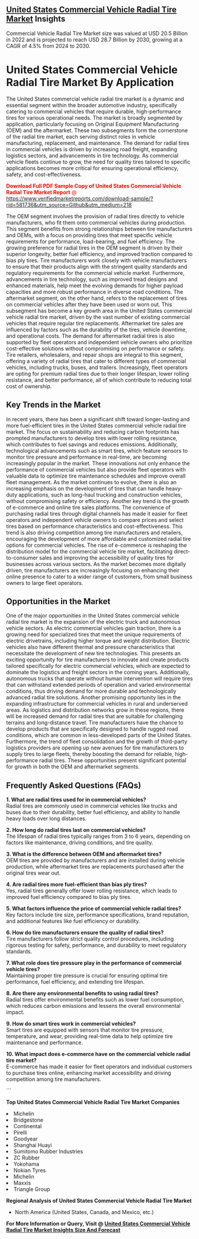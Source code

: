 <h2><a href="https://www.verifiedmarketreports.com/download-sample/?rid=581736&amp;utm_source=Github&amp;utm_medium=218" target="_blank">United States Commercial Vehicle Radial Tire Market</a> Insights</h2><p>Commercial Vehicle Radial Tire Market size was valued at USD 20.5 Billion in 2022 and is projected to reach USD 28.7 Billion by 2030, growing at a CAGR of 4.5% from 2024 to 2030.</p><p> <h1>United States Commercial Vehicle Radial Tire Market By Application</h1> <p>The United States commercial vehicle radial tire market is a dynamic and essential segment within the broader automotive industry, specifically catering to commercial vehicles that require durable, high-performance tires for various operational needs. The market is broadly segmented by application, particularly focusing on Original Equipment Manufacturing (OEM) and the aftermarket. These two subsegments form the cornerstone of the radial tire market, each serving distinct roles in vehicle manufacturing, replacement, and maintenance. The demand for radial tires in commercial vehicles is driven by increasing road freight, expanding logistics sectors, and advancements in tire technology. As commercial vehicle fleets continue to grow, the need for quality tires tailored to specific applications becomes more critical for ensuring operational efficiency, safety, and cost-effectiveness. <p><span class=""><span style="color: #ff0000;"><strong>Download Full PDF Sample Copy of United States Commercial Vehicle Radial Tire Market Report</strong> @ </span><a href="https://www.verifiedmarketreports.com/download-sample/?rid=581736&amp;utm_source=Github&amp;utm_medium=218" target="_blank">https://www.verifiedmarketreports.com/download-sample/?rid=581736&amp;utm_source=Github&amp;utm_medium=218</a></span></p> The OEM segment involves the provision of radial tires directly to vehicle manufacturers, who fit them onto commercial vehicles during production. This segment benefits from strong relationships between tire manufacturers and OEMs, with a focus on providing tires that meet specific vehicle requirements for performance, load-bearing, and fuel efficiency. The growing preference for radial tires in the OEM segment is driven by their superior longevity, better fuel efficiency, and improved traction compared to bias ply tires. Tire manufacturers work closely with vehicle manufacturers to ensure that their products align with the stringent quality standards and regulatory requirements for the commercial vehicle market. Furthermore, advancements in tire technology, such as improved tread designs and enhanced materials, help meet the evolving demands for higher payload capacities and more robust performance in diverse road conditions. The aftermarket segment, on the other hand, refers to the replacement of tires on commercial vehicles after they have been used or worn out. This subsegment has become a key growth area in the United States commercial vehicle radial tire market, driven by the vast number of existing commercial vehicles that require regular tire replacements. Aftermarket tire sales are influenced by factors such as the durability of the tires, vehicle downtime, and operational costs. The demand for aftermarket radial tires is also supported by fleet operators and independent vehicle owners who prioritize cost-effective solutions without compromising on performance or safety. Tire retailers, wholesalers, and repair shops are integral to this segment, offering a variety of radial tires that cater to different types of commercial vehicles, including trucks, buses, and trailers. Increasingly, fleet operators are opting for premium radial tires due to their longer lifespan, lower rolling resistance, and better performance, all of which contribute to reducing total cost of ownership. <h2>Key Trends in the Market</h2> <p>In recent years, there has been a significant shift toward longer-lasting and more fuel-efficient tires in the United States commercial vehicle radial tire market. The focus on sustainability and reducing carbon footprints has prompted manufacturers to develop tires with lower rolling resistance, which contributes to fuel savings and reduces emissions. Additionally, technological advancements such as smart tires, which feature sensors to monitor tire pressure and performance in real-time, are becoming increasingly popular in the market. These innovations not only enhance the performance of commercial vehicles but also provide fleet operators with valuable data to optimize tire maintenance schedules and improve overall fleet management. As the market continues to evolve, there is also an increasing emphasis on the development of tires that can handle heavy-duty applications, such as long-haul trucking and construction vehicles, without compromising safety or efficiency. Another key trend is the growth of e-commerce and online tire sales platforms. The convenience of purchasing radial tires through digital channels has made it easier for fleet operators and independent vehicle owners to compare prices and select tires based on performance characteristics and cost-effectiveness. This trend is also driving competition among tire manufacturers and retailers, encouraging the development of more affordable and customized radial tire options for commercial vehicles. The rise of e-commerce is reshaping the distribution model for the commercial vehicle tire market, facilitating direct-to-consumer sales and improving the accessibility of quality tires for businesses across various sectors. As the market becomes more digitally driven, tire manufacturers are increasingly focusing on enhancing their online presence to cater to a wider range of customers, from small business owners to large fleet operators. <h2>Opportunities in the Market</h2> <p>One of the major opportunities in the United States commercial vehicle radial tire market is the expansion of the electric truck and autonomous vehicle sectors. As electric commercial vehicles gain traction, there is a growing need for specialized tires that meet the unique requirements of electric drivetrains, including higher torque and weight distribution. Electric vehicles also have different thermal and pressure characteristics that necessitate the development of new tire technologies. This presents an exciting opportunity for tire manufacturers to innovate and create products tailored specifically for electric commercial vehicles, which are expected to dominate the logistics and freight sectors in the coming years. Additionally, autonomous trucks that operate without human intervention will require tires that can withstand extended periods of operation and varied environmental conditions, thus driving demand for more durable and technologically advanced radial tire solutions. Another promising opportunity lies in the expanding infrastructure for commercial vehicles in rural and underserved areas. As logistics and distribution networks grow in these regions, there will be increased demand for radial tires that are suitable for challenging terrains and long-distance travel. Tire manufacturers have the chance to develop products that are specifically designed to handle rugged road conditions, which are common in less-developed parts of the United States. Furthermore, the trend of fleet consolidation and the growth of third-party logistics providers are opening up new avenues for tire manufacturers to supply tires to large fleets, thereby boosting the demand for reliable, high-performance radial tires. These opportunities present significant potential for growth in both the OEM and aftermarket segments. <h2>Frequently Asked Questions (FAQs)</h2> <p><strong>1. What are radial tires used for in commercial vehicles?</strong><br>Radial tires are commonly used in commercial vehicles like trucks and buses due to their durability, better fuel efficiency, and ability to handle heavy loads over long distances.</p> <p><strong>2. How long do radial tires last on commercial vehicles?</strong><br>The lifespan of radial tires typically ranges from 3 to 6 years, depending on factors like maintenance, driving conditions, and tire quality.</p> <p><strong>3. What is the difference between OEM and aftermarket tires?</strong><br>OEM tires are provided by manufacturers and are installed during vehicle production, while aftermarket tires are replacements purchased after the original tires wear out.</p> <p><strong>4. Are radial tires more fuel-efficient than bias ply tires?</strong><br>Yes, radial tires generally offer lower rolling resistance, which leads to improved fuel efficiency compared to bias ply tires.</p> <p><strong>5. What factors influence the price of commercial vehicle radial tires?</strong><br>Key factors include tire size, performance specifications, brand reputation, and additional features like fuel efficiency or durability.</p> <p><strong>6. How do tire manufacturers ensure the quality of radial tires?</strong><br>Tire manufacturers follow strict quality control procedures, including rigorous testing for safety, performance, and durability to meet regulatory standards.</p> <p><strong>7. What role does tire pressure play in the performance of commercial vehicle tires?</strong><br>Maintaining proper tire pressure is crucial for ensuring optimal tire performance, fuel efficiency, and extending tire lifespan.</p> <p><strong>8. Are there any environmental benefits to using radial tires?</strong><br>Radial tires offer environmental benefits such as lower fuel consumption, which reduces carbon emissions and lessens the overall environmental impact.</p> <p><strong>9. How do smart tires work in commercial vehicles?</strong><br>Smart tires are equipped with sensors that monitor tire pressure, temperature, and wear, providing real-time data to help optimize tire maintenance and performance.</p> <p><strong>10. What impact does e-commerce have on the commercial vehicle radial tire market?</strong><br>E-commerce has made it easier for fleet operators and individual customers to purchase tires online, enhancing market accessibility and driving competition among tire manufacturers.</p> ```</p><p><strong>Top United States Commercial Vehicle Radial Tire Market Companies</strong></p><div data-test-id=""><p><li>Michelin</li><li> Bridgestone</li><li> Continental</li><li> Pirelli</li><li> Goodyear</li><li> Shanghai Huayi</li><li> Sumitomo Rubber Industries</li><li> ZC Rubber</li><li> Yokohama</li><li> Nokian Tyres</li><li> Michelin</li><li> Maxxis</li><li> Triangle Group</li></p><div><strong>Regional Analysis of&nbsp;United States Commercial Vehicle Radial Tire Market</strong></div><ul><li dir="ltr"><p dir="ltr">North America&nbsp;(United States, Canada, and Mexico, etc.)</p></li></ul><p><strong>For More Information or Query, Visit @&nbsp;</strong><strong><a href="https://www.verifiedmarketreports.com/product/commercial-vehicle-radial-tire-market/?utm_source=Github&amp;utm_medium=218" target="_blank">United States Commercial Vehicle Radial Tire Market Insights Size And Forecast</a></strong></p></div>
